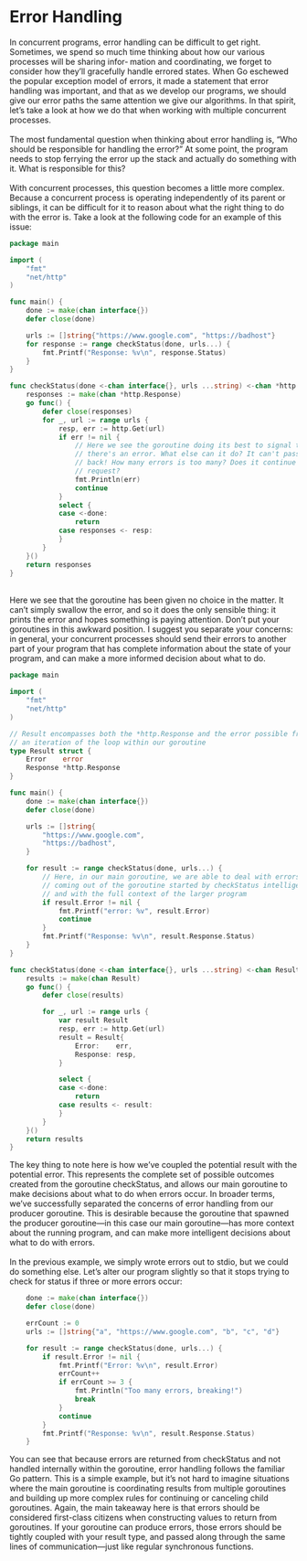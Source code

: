 # Error Handling

In concurrent programs, error handling can be difficult to get right. Sometimes, we
spend so much time thinking about how our various processes will be sharing infor‐
mation and coordinating, we forget to consider how they’ll gracefully handle errored
states. When Go eschewed the popular exception model of errors, it made a statement that error handling was important, and that as we develop our programs, we
should give our error paths the same attention we give our algorithms. In that spirit,
let’s take a look at how we do that when working with multiple concurrent processes.<br/><br/> 
The most fundamental question when thinking about error handling is, “Who should
be responsible for handling the error?” At some point, the program needs to stop ferrying the error up the stack and actually do something with it. What is responsible
for this?<br/><br/>
With concurrent processes, this question becomes a little more complex. Because a
concurrent process is operating independently of its parent or siblings, it can be difficult for it to reason about what the right thing to do with the error is. Take a look at
the following code for an example of this issue:

```go
package main

import (
	"fmt"
	"net/http"
)

func main() {
	done := make(chan interface{})
	defer close(done)

	urls := []string{"https://www.google.com", "https://badhost"}
	for response := range checkStatus(done, urls...) {
		fmt.Printf("Response: %v\n", response.Status)
	}
}

func checkStatus(done <-chan interface{}, urls ...string) <-chan *http.Response {
	responses := make(chan *http.Response)
	go func() {
		defer close(responses)
		for _, url := range urls {
			resp, err := http.Get(url)
			if err != nil {
				// Here we see the goroutine doing its best to signal that
				// there's an error. What else can it do? It can't pass it
				// back! How many errors is too many? Does it continue making
				// request?
				fmt.Println(err)
				continue
			}
			select {
			case <-done:
				return
			case responses <- resp:
			}
		}
	}()
	return responses
}
```
<br/>
Here we see that the goroutine has been given no choice in the matter. It can’t simply
swallow the error, and so it does the only sensible thing: it prints the error and hopes
something is paying attention. Don’t put your goroutines in this awkward position. I
suggest you separate your concerns: in general, your concurrent processes should
send their errors to another part of your program that has complete information
about the state of your program, and can make a more informed decision about what
to do.

```go
package main

import (
	"fmt"
	"net/http"
)

// Result encompasses both the *http.Response and the error possible from
// an iteration of the loop within our goroutine
type Result struct {
	Error    error
	Response *http.Response
}

func main() {
	done := make(chan interface{})
	defer close(done)

	urls := []string{
		"https://www.google.com",
		"https://badhost",
	}

	for result := range checkStatus(done, urls...) {
		// Here, in our main goroutine, we are able to deal with errors
		// coming out of the goroutine started by checkStatus intelligently,
		// and with the full context of the larger program
		if result.Error != nil {
			fmt.Printf("error: %v", result.Error)
			continue
		}
		fmt.Printf("Response: %v\n", result.Response.Status)
	}
}

func checkStatus(done <-chan interface{}, urls ...string) <-chan Result {
	results := make(chan Result)
	go func() {
		defer close(results)

		for _, url := range urls {
			var result Result
			resp, err := http.Get(url)
			result = Result{
				Error:    err,
				Response: resp,
			}

			select {
			case <-done:
				return
			case results <- result:
			}
		}
	}()
	return results
}
```

The key thing to note here is how we’ve coupled the potential result with the potential
error. This represents the complete set of possible outcomes created from the goroutine checkStatus, and allows our main goroutine to make decisions about what to do
when errors occur. In broader terms, we’ve successfully separated the concerns of
error handling from our producer goroutine. This is desirable because the goroutine
that spawned the producer goroutine—in this case our main goroutine—has more
context about the running program, and can make more intelligent decisions about
what to do with errors.
<br/><br/>
In the previous example, we simply wrote errors out to stdio, but we could do something else. Let’s alter our program slightly so that it stops trying to check for status if
three or more errors occur:
```go
	done := make(chan interface{})
	defer close(done)

	errCount := 0
	urls := []string{"a", "https://www.google.com", "b", "c", "d"}

	for result := range checkStatus(done, urls...) {
		if result.Error != nil {
			fmt.Printf("Error: %v\n", result.Error)
			errCount++
			if errCount >= 3 {
				fmt.Println("Too many errors, breaking!")
				break
			}
			continue
		}
		fmt.Printf("Response: %v\n", result.Response.Status)
	}
```
You can see that because errors are returned from checkStatus and not handled
internally within the goroutine, error handling follows the familiar Go pattern. This
is a simple example, but it’s not hard to imagine situations where the main goroutine
is coordinating results from multiple goroutines and building up more complex rules
for continuing or canceling child goroutines. Again, the main takeaway here is that
errors should be considered first-class citizens when constructing values to return
from goroutines. If your goroutine can produce errors, those errors should be tightly
coupled with your result type, and passed along through the same lines of communication—just like regular synchronous functions.
